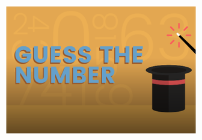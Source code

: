 <h4 align="center">
    <a href="https://github.com/muhammadshahbaz08/Node-Projects/tree/409633ac13b8f70529e6e529e34deffc58828433/project01_number_guessing-game">
        <img src="https://github.com/muhammadshahbaz08/Node-Projects/blob/main/project01_number_guessing-game/images/games_guess_the_number.png" />
    </a>
    <br>
    <br>
</h4>
